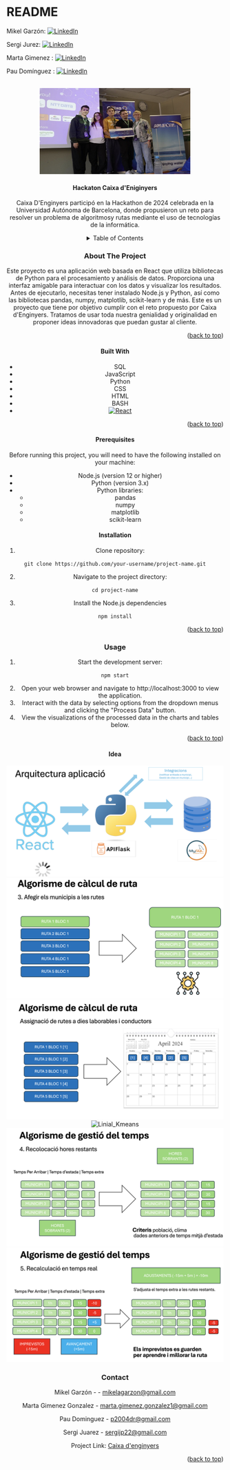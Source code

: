 # README

Mikel Garzón: [![LinkedIn](https://img.shields.io/badge/-LinkedIn-black.svg?style=for-the-badge\&logo=linkedin\&colorB=555)](https://www.linkedin.com/in/mikel-garz%C3%B3n-gomes-483218296)

Sergi Jurez: [![LinkedIn](https://img.shields.io/badge/-LinkedIn-black.svg?style=for-the-badge\&logo=linkedin\&colorB=555)](https://www.linkedin.com/in/sergijuarez?utm_source=share\&utm_campaign=share_via\&utm_content=profile\&utm_medium=ios_app)

Marta Gimenez : [![LinkedIn](https://img.shields.io/badge/-LinkedIn-black.svg?style=for-the-badge\&logo=linkedin\&colorB=555)](https://www.linkedin.com/in/marta-gimenez-939b45292)

Pau Domínguez : [![LinkedIn](https://img.shields.io/badge/-LinkedIn-black.svg?style=for-the-badge\&logo=linkedin\&colorB=555)](https://www.linkedin.com/in/pau-dominguez-ruiz/)


<!-- PROJECT LOGO -->
<br />
<div align="center">
  <a href="https://www.linkedin.com/posts/mikel-garz%C3%B3n-gomes-483218296_hackataejn-innovaciaejn-trabajoenequipo-activity-7295794981770813440-uCI3?utm_source=share&utm_medium=member_desktop&rcm=ACoAAEeUQaMBwFAj6UrsN46YgSaQlYDZ5ogdpP4">
    <img src="Images/CaixaEnignyers.png" alt="Logo" width="350" height="200">
  </a>


<h4 align="center">Hackaton Caixa d'Eniginyers</h4>

Caixa D'Enginyers participó en la Hackathon de 2024 celebrada en la Universidad Autónoma de Barcelona, donde propusieron un reto para resolver un problema de algoritmosy rutas mediante el uso de tecnologías de la informática.

<details>

<summary>Table of Contents</summary>

1. [About The Project](./#about-the-project)
   * [Built With](./#built-with)
2. [Getting Started](./#getting-started)
   * [Prerequisites](./#prerequisites)
   * [Installation](./#installation)
3. [Usage](./#usage)
4. [Roadmap](./#roadmap)
5. [Contributing](./#contributing)
6. [License](./#license)
7. [Contact](./#contact)
8. [Acknowledgments](./#acknowledgments)

</details>

### About The Project

Este proyecto es una aplicación web basada en React que utiliza bibliotecas de Python para el procesamiento y análisis de datos. Proporciona una interfaz amigable para interactuar con los datos y visualizar los resultados. Antes de ejecutarlo, necesitas tener instalado Node.js y Python, así como las bibliotecas pandas, numpy, matplotlib, scikit-learn y de más. Este es un proyecto que tiene por objetivo cumplir con el reto propuesto por Caixa d'Enginyers. Tratamos de usar toda nuestra genialidad y originalidad en proponer ideas innovadoras que puedan gustar al cliente.

<p align="right">(<a href="./#readme-top">back to top</a>)</p>

#### Built With

* SQL
* JavaScript
* Python
* CSS
* HTML
* BASH
* [![React](https://img.shields.io/badge/React-20232A?style=for-the-badge\&logo=react\&logoColor=61DAFB)](https://reactjs.org/)

<p align="right">(<a href="./#readme-top">back to top</a>)</p>

#### Prerequisites

Before running this project, you will need to have the following installed on your machine:

* Node.js (version 12 or higher)
* Python (version 3.x)
* Python libraries:
  * pandas
  * numpy
  * matplotlib
  * scikit-learn

#### Installation

1. Clone repository:

```
git clone https://github.com/your-username/project-name.git
```

2. Navigate to the project directory:

```
cd project-name
```

3. Install the Node.js dependencies

```
npm install
```

<p align="right">(<a href="./#readme-top">back to top</a>)</p>

### Usage

1. Start the development server:

```
npm start
```

2. Open your web browser and navigate to http://localhost:3000 to view the application.
3. Interact with the data by selecting options from the dropdown menus and clicking the "Process Data" button.
4. View the visualizations of the processed data in the charts and tables below.

<p align="right">(<a href="./#readme-top">back to top</a>)</p>

#### Idea

![Arquitectura](Images/Arquitectura.png) ![Algorismes\_calcul](Images/Algorismes_calcul.png) ![Algorismes\_calcul2](Images/Algorismes_calcul2.png) ![Linial\_Kmeans](Images/Linial_Kmeans.png) ![Gestio\_temps](Images/Gestio_temps.png) ![Gestio\_temps2](Images/Gestio_temps2.png)

### Contact

Mikel Garzón - - mikelagarzon@gmail.com&#x20;

Marta Gimenez Gonzalez - marta.gimenez.gonzalez1@gmail.com&#x20;

Pau Dominguez - p2004dr@gmail.com&#x20;

Sergi Juarez - sergijp22@gmail.com

Project Link: [Caixa d'enginyers](https://github.com/MkProgramer33/CaixaEnginyers)

<p align="right">(<a href="./#readme-top">back to top</a>)</p>
